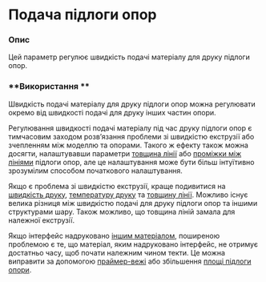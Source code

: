 Подача підлоги опор
====

### **Опис**

Цей параметр регулює швидкість подачі матеріалу для друку підлоги опор.

### **Використання **

Швидкість подачі матеріалу для друку підлоги опор можна регулювати окремо від швидкості подачі для друку інших частин опори.

Регулювання швидкості подачі матеріалу під час друку підлоги опор є тимчасовим заходом розвʼязання проблеми зі швидкістю екструзії або зчепленням між моделлю та опорами. Такого ж ефекту також можна досягти, налаштувавши параметри [товщина лінії](../resolution/support_bottom_line_width.md) або [проміжки між лініями](../support_adv/support_bottom_line_distance.md) підлоги опор, але це налаштування може бути більш інтуїтивно зрозумілим способом початкового налаштування.

Якщо є проблема зі швидкістю екструзії, краще подивитися на [швидкість друку](../speed/speed_support_bottom.md), [температуру друку](../heating_and_cooling/material_print_temperature.md) та [товщину лінії](../resolution/support_bottom_line_width.md). Можливо існує велика різниця між швидкістю подачі для друку підлоги опор та іншими структурами шару. Також можливо, що товщина ліній замала для належної екструзії.

Якщо інтерфейс надруковано [іншим матеріалом](../support/support_interface_extruder_nr.md), поширеною проблемою є те, що матеріал, яким надруковано інтерфейс, не отримує достатньо часу, щоб почати належним чином текти. Це можна виправити за допомогою [праймер-вежі](../dual/prime_tower_enable.md) або збільшення [площі підлоги опори](../support_adv/support_bottom_offset.md).
